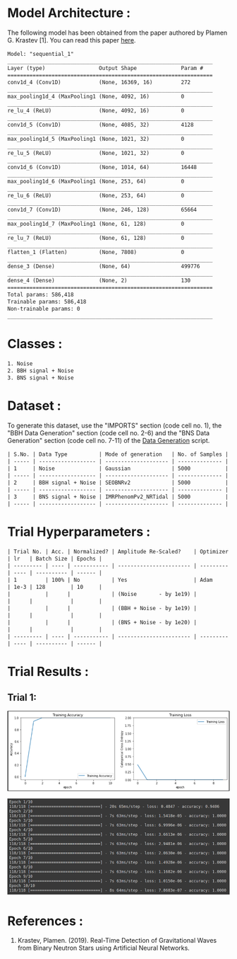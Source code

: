 # Model Architecture :
The following model has been obtained from the paper authored by Plamen G. Krastev [1]. You can read this paper [here](/Literature%20Review/Classification/1D-CNN/krastev_1.pdf).
``` 
Model: "sequential_1"
_________________________________________________________________
Layer (type)                 Output Shape              Param #   
=================================================================
conv1d_4 (Conv1D)            (None, 16369, 16)         272       
_________________________________________________________________
max_pooling1d_4 (MaxPooling1 (None, 4092, 16)          0         
_________________________________________________________________
re_lu_4 (ReLU)               (None, 4092, 16)          0         
_________________________________________________________________
conv1d_5 (Conv1D)            (None, 4085, 32)          4128      
_________________________________________________________________
max_pooling1d_5 (MaxPooling1 (None, 1021, 32)          0         
_________________________________________________________________
re_lu_5 (ReLU)               (None, 1021, 32)          0         
_________________________________________________________________
conv1d_6 (Conv1D)            (None, 1014, 64)          16448     
_________________________________________________________________
max_pooling1d_6 (MaxPooling1 (None, 253, 64)           0         
_________________________________________________________________
re_lu_6 (ReLU)               (None, 253, 64)           0         
_________________________________________________________________
conv1d_7 (Conv1D)            (None, 246, 128)          65664     
_________________________________________________________________
max_pooling1d_7 (MaxPooling1 (None, 61, 128)           0         
_________________________________________________________________
re_lu_7 (ReLU)               (None, 61, 128)           0         
_________________________________________________________________
flatten_1 (Flatten)          (None, 7808)              0         
_________________________________________________________________
dense_3 (Dense)              (None, 64)                499776    
_________________________________________________________________
dense_4 (Dense)              (None, 2)                 130       
=================================================================
Total params: 586,418
Trainable params: 586,418
Non-trainable params: 0
_________________________________________________________________
```

# Classes :
```
1. Noise 
2. BBH signal + Noise
3. BNS signal + Noise
```

# Dataset :
To generate this dataset, use the "IMPORTS" section (code cell no. 1), the "BBH Data Generation" section (code cell no. 2-6) and the "BNS Data Generation" section (code cell no. 7-11) of the [Data Generation](/scripts/Data%20Generation.ipynb) script.
```
| S.No. | Data Type          | Mode of generation   | No. of Samples |
| ----- | ------------------ | -------------------- | -------------- |
| 1     | Noise              | Gaussian             | 5000           |
| ----- | ------------------ | -------------------- | -------------- |
| 2     | BBH signal + Noise | SEOBNRv2             | 5000           |
| ----- | ------------------ | -------------------- | -------------- |
| 3     | BNS signal + Noise | IMRPhenomPv2_NRTidal | 5000           |
| ----- | ------------------ | -------------------- | -------------- |
```

# Trial Hyperparameters :
```
| Trial No. | Acc. | Normalized? | Amplitude Re-Scaled?    | Optimizer | lr   | Batch Size | Epochs |
| --------- | ---- | ----------- | ----------------------- | --------- | ---- | ---------- | ------ |
| 1         | 100% | No          | Yes                     | Adam      | 1e-3 | 128        | 10     |
|           |      |             | (Noise       - by 1e19) |           |      |            |        |
|           |      |             | (BBH + Noise - by 1e19) |           |      |            |        |
|           |      |             | (BNS + Noise - by 1e20) |           |      |            |        |
| --------- | ---- | ----------- | ----------------------- | --------- | ---- | ---------- | ------ |
```



# Trial Results :
## Trial 1:
<p align="center"> <img src="screenshots/graph_1.png"> </p>
<p align="center"> <img src="screenshots/trial_1.png"> </p>

# References :
1. Krastev, Plamen. (2019). Real-Time Detection of Gravitational Waves from Binary Neutron Stars using Artificial Neural Networks.




